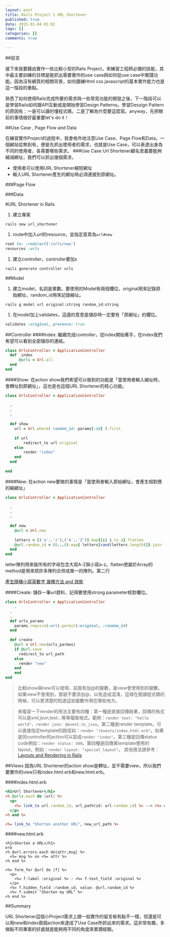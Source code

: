 ```yaml
---
layout: post
title: Rails Project 1 URL Shortener
published: true
date: 2015-01-04 01:02
tags: []
categories: []
comments: true

---
```

##前言

接下來我要藉由實作一些比較小型的Rails Project，來練習工程師必備的技能，其中最主要訓練的目標是能抓出需要實作的use case與如何從use case中實踐功能。因為沒有網頁的相關背景，如何磨練Html css javascript的基本實作能力也是這一階段的重點。

熟悉了如何使用Rails完成所要的需求與一些常見功能的開發之後，下一階段可以是學習Rails如何跟API互動或是開始學習Design Patterns。學習Dessign Pattern的原因有：一是可以讀的懂程式碼，二是了解為什麼要這麼寫。anyway，先把眼前的事情做好最重要let's do it！

##Use Case , Page Flow and Data

在練習實作Project的過程中，我會格外地注意Use Case、Page Flow和Data。一個網站從無到有，便是先抓出使用者的需求，也就是Use Case，可以表達出身為不同的使用者，各需要哪些需求。
###Use Case
Url Shortener顧名思義要能夠縮減網址，我們可以抓出幾個需求。
- 使用者可以使用URL Shortener縮短網址
- 輸入URL Shortener產生的網址時必須連接到原網址。

###Page Flow

###Data


#URL Shortener in Rails

1. 建立專案
```
rails new url_shortener
```

1. route中加入url的resource，並指定首頁為`url#new`
```rb
root to: :redirect('/urls/new')
resources :urls
```

1. 建立controller，controller要加s
```
rails generate controller urls
```

##Model

1. 建立model，名詞是單數。要使用的Model有兩個欄位，original用來記錄原始網址，random_id用來記錄縮址。
```
rails g model url original:string random_id:string
```

1. 在model加上validates，這邊的意思是儲存時一定要有「原網址」的欄位。
```rb
validates :original, presence: true
```



##Controller
####Index: 繼續完成controller，從index開始著手，在index我們希望可以看到全部儲存的連結。

```ruby
class UrlsController < ApplicationController
  def  index
	  @urls = Url.all
  end
end
```

####Show: 在action show我們希望可以做到的功能是「當使用者輸入縮址時，會轉址到原網址」，這也是也這個URL Shortener的核心功能。

```rb
class UrlsController < ApplicationController
	
  .
  .
  .
  
  def show
  	url = Url.where( random_id: params[:id] ).first
    
    if url
    	redirect_to url.original
    else
    	render "index"
    end
  end
  
end
```

####New: 在action new要做的事情是「當使用者輸入原始網址，會產生相對應的縮網址」

```rb
class UrlsController < ApplicationController
	
  .
  .
  .
  
  def new
  	@url = Url.new
    
    letters = [('a'..'z'),('A'..'Z')].map{|i| i.to_a}.flatten
    @url.random_id = (0...8).map{ letters[rand(letters.length)]}.join
  end
end
```
letter陣列用來裝所有的字母包含大寫A-Z與小寫a-z。flatten使屬於Array的method是用來把許多陣列合併成單一的陣列。第二行

[產生隨機小寫英數字 幾種方法 and 效能](http://railsfun.tw/t/and/46)


####Create: 儲存一筆url資料，記得要使用strong parameter核對欄位。
```rb
class UrlsController < ApplicationController
	.
  .
  .
  def urls_params
    params.require(:url).permit(:original, :random_id)
  end
  
  def create
    @url = Url.new(urls_parmas)
    if @url.save
      redirect_to url_path
    else
      render "new"
    end
	end
end
```
>比較show與new可以發現，前面有加@的變數，是view會使用到的變數。如果view不會用到，那就不要添加@，以免造成混淆，這樣在閱讀程式碼的時候，可以更清楚的知道這些變數作用在哪些地方。

>來複習一下render的用法主要有四種：第一種是直接回傳結果，回傳的格式可以是xml,json,text...等等檔案格式。範例：`render text: "hello world"`、`render json: @event.to_json`。第二種是render template。可以直接指定template的路徑如：`render "/events/index.html.erb"`。如果是同controller的action可以寫成`render "index"`。第三種是回傳status code例如：`render status: 500`。第四種是回傳某template使用的layout，例如：`render layout: "special_layout"`。
其他用法請參考：[Layouts and Rendering in Rails](http://guides.rubyonrails.org/layouts_and_rendering.html#using-render) 

##Views
因為URL Shortener的action show是轉址，並不需要view，所以我們要實作的view只有index.html.erb和new.html.erb。

####index.html.erb
```html.erb
<h1>Url Shortener</h1>
<% @urls.each do |url| %>
  <p>
    <%= link_to url.random_id, url_path(id: url.random_id) %> --> <%= url.original %>
  </p>
<% end %>

<%= link_to "Shorten another URL", new_url_path %>
```

####new.html.erb
```
<h1>Shorten a URL</h1>
erb
<% @url.errors.each do|attr,msg| %>
  <%= msg %> on <%= attr %>
<% end %>

<%= form_for @url do |f| %>
  <p>
    <%= f.label :original %> : <%= f.text_field :original %>
  </p>
  <%= f.hidden_field :random_id, value: @url.random_id %>
  <%= f.submit "Shorten my URL" %>
<% end %>
```
##Summary

URL Shortener這個小Project需求上跟一般實作的留言板有點不一樣，但還是可以用new和index兩個action來達成了Use Case所抓出來的需求。這非常有趣，多做點不同專案的好處就是能夠用不同的角度來累積經驗。
